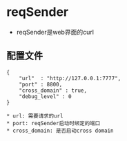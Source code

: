 # reqSender
* reqSender是web界面的curl

## 配置文件
```
{
	"url"  : "http://127.0.0.1:7777",
	"port" : 8800,
	"cross_domain" : true,
	"debug_level" : 0
}

* url: 需要请求的url
* port: reqSender启动时绑定的端口
* cross_domain: 是否启动cross domain

```